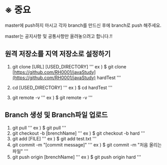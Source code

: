 # ※ 중요
master에 push하지 마시고 각자 branch를 만드신 후에 branch로 push 해주세요.

master는 공지사항 및 공통사항만 올려놓으려고 합니다.!!


## 원격 저장소를 지역 저장소로 설정하기
1. git clone [URL] [USED_DIRECTORY]
'''
     ex ) $ git clone [https://github.com/RH0001/javaStudy](https://github.com/RH0001/javaStudy) hardTest
'''     

2. cd [USED_DIRECTORY]
'''
     ex ) $ cd hardTest
'''
3. git remote -v
'''
     ex ) $ git remote -v
'''     
## Branch 생성 및 Branch파일 업로드

1. git pull
'''
     ex ) $ git pull
'''
2. git checkout -b [brenchName]
'''
     ex ) $ git checkout -b hard
'''
3. git add [FILE]
'''
     ex ) $ git add test.txt
'''
4. git commit -m "[commit message]"
'''
     ex ) $ git commit -m "처음 올리는 파일"
'''
5. git push origin [brenchName]
'''
     ex ) $ git push origin hard
'''
